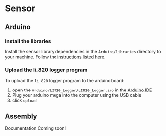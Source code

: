 # Sensor


## Arduino

### Install the libraries

Install the sensor library dependencies in the `Arduino/libraries` directory to your machine. Follow [the instructions listed here](https://www.arduino.cc/en/Guide/Libraries).

### Upload the li_820 logger program

To upload the `li_820` logger program to the arduino board:

1. open the `Arduino/LI820_Logger/LI820_Logger.ino` in the [Arduino IDE](https://www.arduino.cc/en/Main/Software)
2. Plug your arduino mega into the computer using the USB cable
3. click `upload`


## Assembly

Documentation Coming soon! 